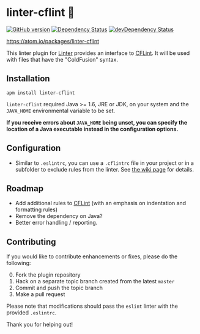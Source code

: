# linter-cflint :shirt:

[![GitHub version](https://badge.fury.io/gh/ditinc%2Flinter-cflint.svg)](http://badge.fury.io/gh/ditinc%2Flinter-cflint)
[![Dependency Status](https://david-dm.org/ditinc/linter-cflint.svg)](https://david-dm.org/ditinc/linter-cflint)
[![devDependency Status](https://david-dm.org/ditinc/linter-cflint/dev-status.svg)](https://david-dm.org/ditinc/linter-cflint#info=devDependencies)

https://atom.io/packages/linter-cflint

This linter plugin for [Linter](https://github.com/AtomLinter/Linter) provides
an interface to [CFLint](https://github.com/cflint/CFLint). It will be used with files that have the "ColdFusion" syntax.

## Installation

```
apm install linter-cflint
```

`linter-cflint` required Java >= 1.6, JRE or JDK, on your system and the `JAVA_HOME` environmental variable to be set.

**If you receive errors about `JAVA_HOME` being unset, you can specify the location of a Java executable instead in the configuration options.**

## Configuration
* Similar to `.eslintrc`, you can use a `.cflintrc` file in your project or in a subfolder to exclude rules from the linter. See [the wiki page](https://github.com/ditinc/linter-cflint/wiki/Excluding-rules) for details.

## Roadmap
* Add additional rules to [CFLint](https://github.com/cflint/CFLint) (with an emphasis on indentation and formatting rules)
* Remove the dependency on Java?
* Better error handling / reporting.

## Contributing

If you would like to contribute enhancements or fixes, please do the following:

0. Fork the plugin repository
0. Hack on a separate topic branch created from the latest `master`
0. Commit and push the topic branch
0. Make a pull request

Please note that modifications should pass the `eslint` linter with the provided `.eslintrc`.

Thank you for helping out!
